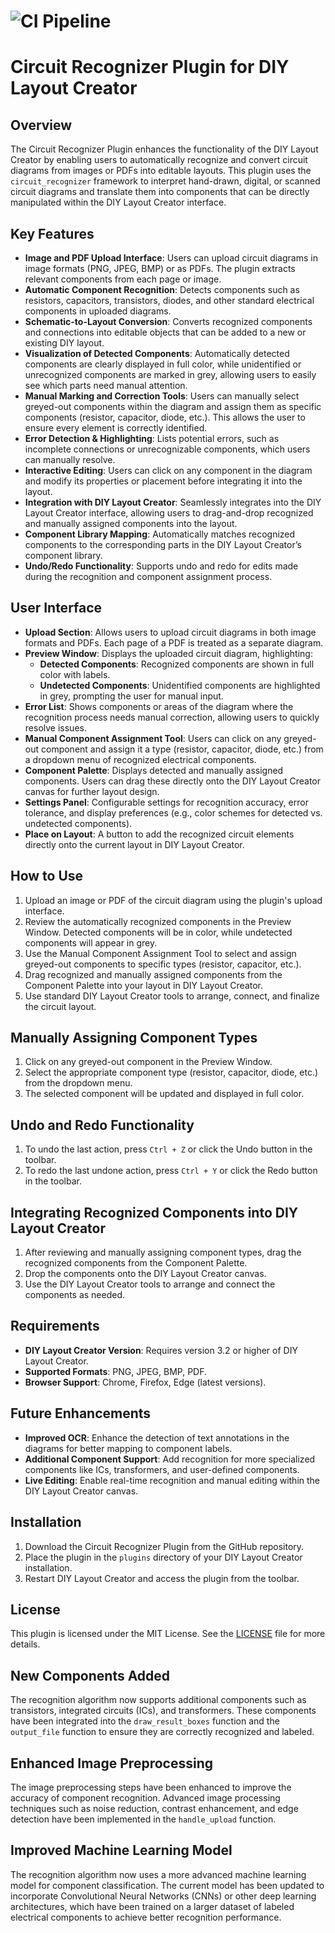 # ![CI Pipeline](https://github.com/zarfld/circuit_recognizer/actions/workflows/ci.yml/badge.svg)

# Circuit Recognizer Plugin for DIY Layout Creator

## Overview

The Circuit Recognizer Plugin enhances the functionality of the DIY Layout Creator by enabling users to automatically recognize and convert circuit diagrams from images or PDFs into editable layouts. This plugin uses the `circuit_recognizer` framework to interpret hand-drawn, digital, or scanned circuit diagrams and translate them into components that can be directly manipulated within the DIY Layout Creator interface.

## Key Features

- **Image and PDF Upload Interface**: Users can upload circuit diagrams in image formats (PNG, JPEG, BMP) or as PDFs. The plugin extracts relevant components from each page or image.
- **Automatic Component Recognition**: Detects components such as resistors, capacitors, transistors, diodes, and other standard electrical components in uploaded diagrams.
- **Schematic-to-Layout Conversion**: Converts recognized components and connections into editable objects that can be added to a new or existing DIY layout.
- **Visualization of Detected Components**: Automatically detected components are clearly displayed in full color, while unidentified or unrecognized components are marked in grey, allowing users to easily see which parts need manual attention.
- **Manual Marking and Correction Tools**: Users can manually select greyed-out components within the diagram and assign them as specific components (resistor, capacitor, diode, etc.). This allows the user to ensure every element is correctly identified.
- **Error Detection & Highlighting**: Lists potential errors, such as incomplete connections or unrecognizable components, which users can manually resolve.
- **Interactive Editing**: Users can click on any component in the diagram and modify its properties or placement before integrating it into the layout.
- **Integration with DIY Layout Creator**: Seamlessly integrates into the DIY Layout Creator interface, allowing users to drag-and-drop recognized and manually assigned components into the layout.
- **Component Library Mapping**: Automatically matches recognized components to the corresponding parts in the DIY Layout Creator’s component library.
- **Undo/Redo Functionality**: Supports undo and redo for edits made during the recognition and component assignment process.

## User Interface

- **Upload Section**: Allows users to upload circuit diagrams in both image formats and PDFs. Each page of a PDF is treated as a separate diagram.
- **Preview Window**: Displays the uploaded circuit diagram, highlighting:
  - **Detected Components**: Recognized components are shown in full color with labels.
  - **Undetected Components**: Unidentified components are highlighted in grey, prompting the user for manual input.
- **Error List**: Shows components or areas of the diagram where the recognition process needs manual correction, allowing users to quickly resolve issues.
- **Manual Component Assignment Tool**: Users can click on any greyed-out component and assign it a type (resistor, capacitor, diode, etc.) from a dropdown menu of recognized electrical components.
- **Component Palette**: Displays detected and manually assigned components. Users can drag these directly onto the DIY Layout Creator canvas for further layout design.
- **Settings Panel**: Configurable settings for recognition accuracy, error tolerance, and display preferences (e.g., color schemes for detected vs. undetected components).
- **Place on Layout**: A button to add the recognized circuit elements directly onto the current layout in DIY Layout Creator.

## How to Use

1. Upload an image or PDF of the circuit diagram using the plugin's upload interface.
2. Review the automatically recognized components in the Preview Window. Detected components will be in color, while undetected components will appear in grey.
3. Use the Manual Component Assignment Tool to select and assign greyed-out components to specific types (resistor, capacitor, etc.).
4. Drag recognized and manually assigned components from the Component Palette into your layout in DIY Layout Creator.
5. Use standard DIY Layout Creator tools to arrange, connect, and finalize the circuit layout.

## Manually Assigning Component Types

1. Click on any greyed-out component in the Preview Window.
2. Select the appropriate component type (resistor, capacitor, diode, etc.) from the dropdown menu.
3. The selected component will be updated and displayed in full color.

## Undo and Redo Functionality

1. To undo the last action, press `Ctrl + Z` or click the Undo button in the toolbar.
2. To redo the last undone action, press `Ctrl + Y` or click the Redo button in the toolbar.

## Integrating Recognized Components into DIY Layout Creator

1. After reviewing and manually assigning component types, drag the recognized components from the Component Palette.
2. Drop the components onto the DIY Layout Creator canvas.
3. Use the DIY Layout Creator tools to arrange and connect the components as needed.

## Requirements

- **DIY Layout Creator Version**: Requires version 3.2 or higher of DIY Layout Creator.
- **Supported Formats**: PNG, JPEG, BMP, PDF.
- **Browser Support**: Chrome, Firefox, Edge (latest versions).

## Future Enhancements

- **Improved OCR**: Enhance the detection of text annotations in the diagrams for better mapping to component labels.
- **Additional Component Support**: Add recognition for more specialized components like ICs, transformers, and user-defined components.
- **Live Editing**: Enable real-time recognition and manual editing within the DIY Layout Creator canvas.

## Installation

1. Download the Circuit Recognizer Plugin from the GitHub repository.
2. Place the plugin in the `plugins` directory of your DIY Layout Creator installation.
3. Restart DIY Layout Creator and access the plugin from the toolbar.

## License

This plugin is licensed under the MIT License. See the [LICENSE](LICENSE) file for more details.

## New Components Added

The recognition algorithm now supports additional components such as transistors, integrated circuits (ICs), and transformers. These components have been integrated into the `draw_result_boxes` function and the `output_file` function to ensure they are correctly recognized and labeled.

## Enhanced Image Preprocessing

The image preprocessing steps have been enhanced to improve the accuracy of component recognition. Advanced image processing techniques such as noise reduction, contrast enhancement, and edge detection have been implemented in the `handle_upload` function.

## Improved Machine Learning Model

The recognition algorithm now uses a more advanced machine learning model for component classification. The current model has been updated to incorporate Convolutional Neural Networks (CNNs) or other deep learning architectures, which have been trained on a larger dataset of labeled electrical components to achieve better recognition performance.
